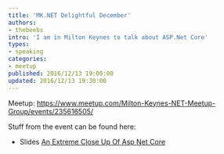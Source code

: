 ```yaml
---
title: 'MK.NET Delightful December'
authors:
- thebeebs
intro: 'I am in Milton Keynes to talk about ASP.Net Core'
types:
- speaking
categories:
- meetup
published: 2016/12/13 19:00:00
updated: 2016/12/13 19:30:00
---
```


Meetup: https://www.meetup.com/Milton-Keynes-NET-Meetup-Group/events/235616505/

Stuff from the event can be found here:
* Slides [An Extreme Close Up Of Asp Net Core](https://1drv.ms/p/s!AlEOpfeanUR1r40LXfqtMUQhwYx-_A)
